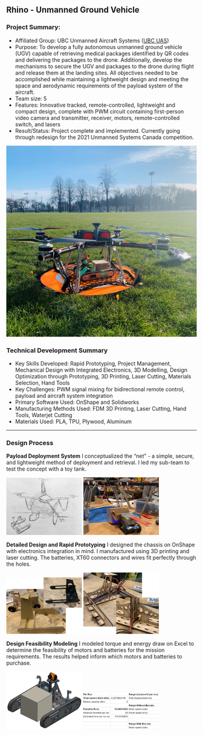 ## Rhino - Unmanned Ground Vehicle

### Project Summary:
* Affiliated Group: UBC Unmanned Aircraft Systems ([UBC UAS](https://www.ubcuas.com/))
* Purpose: To develop a fully autonomous unmanned ground vehicle (UGV) capable of retrieving medical packages identified by QR codes and delivering the packages to the drone. Additionally, develop the mechanisms to secure the UGV and packages to the drone during flight and release them at the landing sites. All objectives needed to be accomplished while maintaining a lightweight design and meeting the space and aerodynamic requirements of the payload system of the aircraft.
* Team size: 5
* Features: Innovative tracked, remote-controlled, lightweight and compact design, complete with PWM circuit containing first-person video camera and transmitter, receiver, motors, remote-controlled switch, and lasers
* Result/Status: Project complete and implemented. Currently going through redesign for the 2021 Unmanned Systems Canada competition.

<img src="images/CondorSquare.heic?raw=true"/>

### Technical Development Summary

* Key Skills Developed: Rapid Prototyping, Project Management, Mechanical Design with Integrated Electronics, 3D Modelling, Design Optimization through Prototyping, 3D Printing, Laser Cutting, Materials Selection, Hand Tools
* Key Challenges: PWM signal mixing for bidirectional remote control, payload and aircraft system integration
* Primary Software Used: OnShape and Solidworks
* Manufacturing Methods Used: FDM 3D Printing, Laser Cutting, Hand Tools, Waterjet Cutting
* Materials Used: PLA, TPU, Plywood, Aluminum

---
### Design Process

**Payload Deployment System**
I conceptualized the “net” - a simple, secure, and lightweight method of deployment and retrieval. I led my sub-team to test the concept with a toy tank.
<p float="left">
  <img src="images/Rhino/Sketch.jpg" alt="Sketch" width="200"/>
  <img src="images/Rhino/POC.png" alt="Proof of Concept" width="200"/>
</p>


**Detailed Design and Rapid Prototyping**
I designed the chassis on OnShape with electronics integration in mind. I manufactured using 3D printing and laser cutting. The batteries, XT60 connectors and wires fit perfectly through the holes.
<p float="left">
  <img src="images/Rhino/Early Prototypes.PNG" alt="Early Prototypes" width="200"/>
  <img src="images/Rhino/Chassis.PNG" alt="Chassis" width="200"/>
</p>


**Design Feasibility Modeling**
I modeled torque and energy draw on Excel to determine the feasibility of motors and batteries for the mission requirements. The results helped inform which motors and batteries to purchase.
<p float="left">
  <img src="images/Rhino/CAD.png" alt="CAD Mockup" width="200"/>
  <img src="images/Rhino/Excel.png" alt="Power and Energy Model in Excel" width="200"/>
</p>


